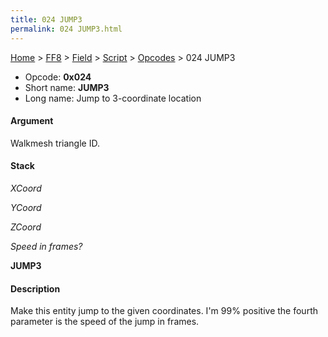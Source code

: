 ```yaml
---
title: 024 JUMP3
permalink: 024 JUMP3.html
---
```


[Home](../../../../Main%20Page.md) > [FF8](../../../../FF8.md) > [Field](../../../Field.md) > [Script](../../Script.md) > [Opcodes](../Opcodes.md) > 024 JUMP3

-   Opcode: **0x024**
-   Short name: **JUMP3**
-   Long name: Jump to 3-coordinate location

#### Argument

Walkmesh triangle ID.

#### Stack

  
*XCoord*

*YCoord*

*ZCoord*

*Speed in frames?*

**JUMP3**

#### Description

Make this entity jump to the given coordinates. I'm 99% positive the
fourth parameter is the speed of the jump in frames.
